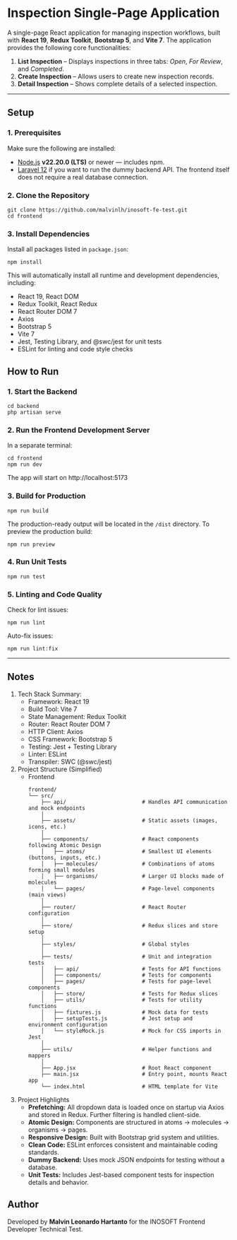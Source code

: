 # Inspection Single-Page Application

A single-page React application for managing inspection workflows, built with **React 19**, **Redux Toolkit**, **Bootstrap 5**, and **Vite 7**. The application provides the following core functionalities:
1. **List Inspection** – Displays inspections in three tabs: _Open_, _For Review_, and _Completed_.  
2. **Create Inspection** – Allows users to create new inspection records.  
3. **Detail Inspection** – Shows complete details of a selected inspection.

---

## Setup

### 1. Prerequisites
   Make sure the following are installed:
   - [Node.js](https://nodejs.org/en/download) **v22.20.0 (LTS)** or newer — includes npm.
   - [Laravel 12](https://laravel.com/docs/12.x/installation) if you want to run the dummy backend API. The frontend itself does not require a real database connection.

### 2. Clone the Repository
   ```
   git clone https://github.com/malvinlh/inosoft-fe-test.git
   cd frontend
   ```

### 3. Install Dependencies
   Install all packages listed in `package.json`:
   ```
   npm install
   ```
   This will automatically install all runtime and development dependencies, including:
   - React 19, React DOM
   - Redux Toolkit, React Redux
   - React Router DOM 7
   - Axios
   - Bootstrap 5
   - Vite 7
   - Jest, Testing Library, and @swc/jest for unit tests
   - ESLint for linting and code style checks

## How to Run

### 1. Start the Backend
   ```
   cd backend
   php artisan serve
   ```

### 2. Run the Frontend Development Server
   In a separate terminal:
   ```
   cd frontend
   npm run dev
   ```
   The app will start on http://localhost:5173

### 3. Build for Production
   ```
   npm run build
   ```
   The production-ready output will be located in the `/dist` directory. To preview the production build:
   ```
   npm run preview
   ```

### 4. Run Unit Tests
   ```
   npm run test
   ```

### 5. Linting and Code Quality
   Check for lint issues:
   ```
   npm run lint
   ```
   Auto-fix issues:
   ```
   npm run lint:fix
   ```

---

## Notes
1. Tech Stack Summary:
   - Framework: React 19
   - Build Tool: Vite 7
   - State Management: Redux Toolkit
   - Router: React Router DOM 7
   - HTTP Client: Axios
   - CSS Framework: Bootstrap 5
   - Testing: Jest + Testing Library
   - Linter: ESLint
   - Transpiler: SWC (@swc/jest)
2. Project Structure (Simplified)
   - Frontend
      ```
      frontend/
      └── src/
          ├── api/                        # Handles API communication and mock endpoints
          │
          ├── assets/                     # Static assets (images, icons, etc.)
          │
          ├── components/                 # React components following Atomic Design
          │   ├── atoms/                  # Smallest UI elements (buttons, inputs, etc.)
          │   ├── molecules/              # Combinations of atoms forming small modules
          │   ├── organisms/              # Larger UI blocks made of molecules
          │   └── pages/                  # Page-level components (main views)
          │
          ├── router/                     # React Router configuration
          │
          ├── store/                      # Redux slices and store setup
          │
          ├── styles/                     # Global styles
          │
          ├── tests/                      # Unit and integration tests
          │   ├── api/                    # Tests for API functions
          │   ├── components/             # Tests for components
          │   ├── pages/                  # Tests for page-level components
          │   ├── store/                  # Tests for Redux slices
          │   ├── utils/                  # Tests for utility functions
          │   ├── fixtures.js             # Mock data for tests
          │   ├── setupTests.js           # Jest setup and environment configuration
          │   └── styleMock.js            # Mock for CSS imports in Jest
          │
          ├── utils/                      # Helper functions and mappers
          │
          ├── App.jsx                     # Root React component
          ├── main.jsx                    # Entry point, mounts React app
          └── index.html                  # HTML template for Vite
      ```
3. Project Highlights
   - **Prefetching:** All dropdown data is loaded once on startup via Axios and stored in Redux. Further filtering is handled client-side.
   - **Atomic Design:** Components are structured in atoms → molecules → organisms → pages.
   - **Responsive Design:** Built with Bootstrap grid system and utilities.
   - **Clean Code:** ESLint enforces consistent and maintainable coding standards.
   - **Dummy Backend:** Uses mock JSON endpoints for testing without a database.
   - **Unit Tests:** Includes Jest-based component tests for inspection details and behavior.

## Author
Developed by **Malvin Leonardo Hartanto** for the INOSOFT Frontend Developer Technical Test.
